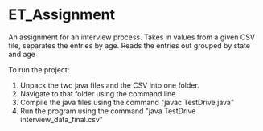 # ET_Assignment
An assignment for an interview process. Takes in values from a given CSV file, separates the entries by age. Reads the entries out grouped by state and age

To run the project:

1. Unpack the two java files and the CSV into one folder.
2. Navigate to that folder using the command line
3. Compile the java files using the command "javac TestDrive.java"
4. Run the program using the command "java TestDrive interview_data_final.csv"
